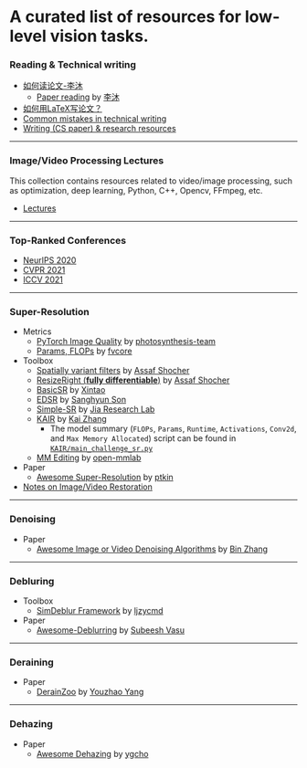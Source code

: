 # A curated list of resources for low-level vision tasks.

### Reading & Technical writing
  - [如何读论文-李沐](https://www.bilibili.com/video/BV1H44y1t75x)
    - [Paper reading](https://space.bilibili.com/1567748478/channel/seriesdetail?sid=398820&ctype=0) by [李沐](https://github.com/mli)     
  - [如何用LaTeX写论文？](https://www.bilibili.com/video/BV1DQ4y1U76g?spm_id_from=333.999.0.0)
  - [Common mistakes in technical writing](https://cs.dartmouth.edu/~wjarosz/writing.md.html)
  - [Writing (CS paper) & research resources](https://vision.sjtu.edu.cn/writing.html)
  
- - -
### Image/Video Processing Lectures
This collection contains resources related to video/image processing, such as optimization, deep learning, Python, C++, Opencv, FFmpeg, etc.
 - [Lectures](https://github.com/melo2109/Image-Processing-Video-Lectures)

- - -
### Top-Ranked Conferences
- [NeurIPS 2020](nips2020.md)
- [CVPR 2021](cvpr2021.md)
- [ICCV 2021](iccv21.md)

- - -
### Super-Resolution
- Metrics
  - [PyTorch Image Quality](https://github.com/photosynthesis-team/piq) by [photosynthesis-team](https://github.com/photosynthesis-team/piq)
  - [Params, FLOPs](https://detectron2.readthedocs.io/en/latest/modules/fvcore.html#fvcore.nn.parameter_count_table) by [fvcore](https://github.com/facebookresearch/fvcore)
- Toolbox
  - [Spatially variant filters](https://github.com/assafshocher/spatially-variant-conv/blob/main/spatially_variant_conv.ipynb) by [Assaf Shocher](https://github.com/assafshocher)
  - [ResizeRight (**fully differentiable**)](https://github.com/assafshocher/ResizeRight) by [Assaf Shocher](https://github.com/assafshocher)
  - [BasicSR](https://github.com/xinntao/BasicSR) by [Xintao](https://github.com/xinntao)
  - [EDSR](https://github.com/sanghyun-son/EDSR-PyTorch) by [Sanghyun Son](https://github.com/sanghyun-son)
  - [Simple-SR](https://github.com/Jia-Research-Lab/Simple-SR) by [Jia Research Lab](https://github.com/Jia-Research-Lab)
  - [KAIR](https://github.com/cszn/KAIR) by [Kai Zhang](https://github.com/cszn)
    - The model summary (`FLOPs`, `Params`, `Runtime`, `Activations`, `Conv2d`, and `Max Memory Allocated`) script can be found in [`KAIR/main_challenge_sr.py`](https://github.com/cszn/KAIR/blob/23b0d0f717980e48fad02513ba14045d57264fe1/main_challenge_sr.py)
  - [MM Editing](https://github.com/open-mmlab/mmediting) by [open-mmlab](https://github.com/open-mmlab)
- Paper
  - [Awesome Super-Resolution](https://github.com/ptkin/Awesome-Super-Resolution) by [ptkin](https://github.com/ptkin)
- [Notes on Image/Video Restoration](https://www.zhihu.com/column/c_1372300368395776001)

- - -
### Denoising
- Paper
  - [Awesome Image or Video Denoising Algorithms](https://github.com/z-bingo/awesome-image-denoising-state-of-the-art) by [Bin Zhang](https://github.com/z-bingo)

- - -
### Debluring
- Toolbox
  - [SimDeblur Framework](https://github.com/ljzycmd/SimDeblur) by [ljzycmd](https://github.com/ljzycmd)
- Paper
  - [Awesome-Deblurring](https://github.com/subeeshvasu/Awesome-Deblurring) by [Subeesh Vasu](https://github.com/subeeshvasu)

- - -
### Deraining
- Paper
  - [DerainZoo](https://github.com/nnUyi/DerainZoo) by [Youzhao Yang](https://github.com/nnUyi) 

- - -
### Dehazing
- Paper
  - [Awesome Dehazing](https://github.com/youngguncho/awesome-dehazing) by [ygcho](https://github.com/youngguncho)
